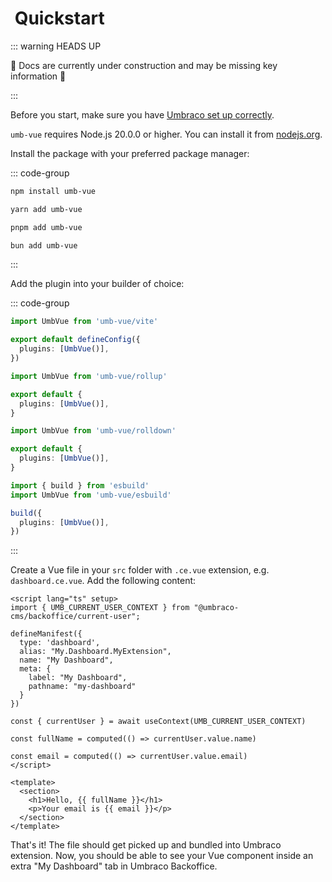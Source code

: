 #  Quickstart

::: warning HEADS UP

🚧  Docs are currently under construction and may be missing key information 🚧

:::

Before you start, make sure you have [Umbraco set up correctly](./umbraco-setup).

`umb-vue` requires Node.js 20.0.0 or higher. You can install it from [nodejs.org](https://nodejs.org/).

Install the package with your preferred package manager:

::: code-group

```sh [npm]
npm install umb-vue
```

```sh [yarn]
yarn add umb-vue
```

```sh [pnpm]
pnpm add umb-vue
```

```sh [bun]
bun add umb-vue
```

:::

Add the plugin into your builder of choice:

::: code-group

```ts [vite.config.ts]
import UmbVue from 'umb-vue/vite'

export default defineConfig({
  plugins: [UmbVue()],
})
```

```ts [rollup.config.js]
import UmbVue from 'umb-vue/rollup'

export default {
  plugins: [UmbVue()],
}
```

```ts [rolldown.config.js]
import UmbVue from 'umb-vue/rolldown'

export default {
  plugins: [UmbVue()],
}
```

```ts [esbuild.config.js]
import { build } from 'esbuild'
import UmbVue from 'umb-vue/esbuild'

build({
  plugins: [UmbVue()],
})
```

:::

Create a Vue file in your `src` folder with `.ce.vue` extension, e.g. `dashboard.ce.vue`. Add the following content:

```vue [src/dashboard.ce.vue]
<script lang="ts" setup>
import { UMB_CURRENT_USER_CONTEXT } from "@umbraco-cms/backoffice/current-user";

defineManifest({
  type: 'dashboard',
  alias: "My.Dashboard.MyExtension",
  name: "My Dashboard",
  meta: {
    label: "My Dashboard",
    pathname: "my-dashboard"
  }
})

const { currentUser } = await useContext(UMB_CURRENT_USER_CONTEXT)

const fullName = computed(() => currentUser.value.name)

const email = computed(() => currentUser.value.email)
</script>

<template>
  <section>
    <h1>Hello, {{ fullName }}</h1>
    <p>Your email is {{ email }}</p>
  </section>
</template>
```

That's it! The file should get picked up and bundled into Umbraco extension. Now, you should be able to see your Vue component inside an extra "My Dashboard" tab in Umbraco Backoffice.
